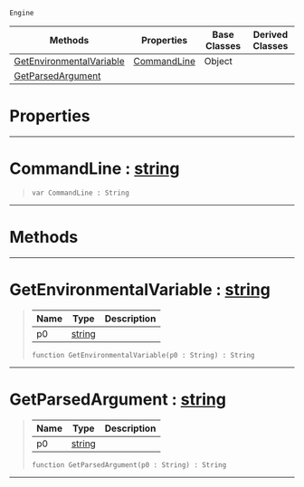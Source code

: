  `Engine`

|Methods|Properties|Base Classes|Derived Classes|
|---|---|---|---|
|[ GetEnvironmentalVariable](https://github.com/zeroengineteam/ZeroDocs/blob/master/code_reference/class_reference/environment.markdown#getenvironmentalvariable)|[ CommandLine](https://github.com/zeroengineteam/ZeroDocs/blob/master/code_reference/class_reference/environment.markdown#commandline-zero-engine)|Object| |
|[ GetParsedArgument](https://github.com/zeroengineteam/ZeroDocs/blob/master/code_reference/class_reference/environment.markdown#getparsedargument-zero-e)| | | |


 #  Properties


---  
 #  CommandLine : [string](https://github.com/zeroengineteam/ZeroDocs/blob/master/code_reference/nada_base_types/string.markdown)

> 
> ``` lang=cpp, name=Nada
> var CommandLine : String


---  
 #  Methods


---  
 #  GetEnvironmentalVariable : [string](https://github.com/zeroengineteam/ZeroDocs/blob/master/code_reference/nada_base_types/string.markdown)

> 
> |Name|Type|Description|
> |---|---|---|
> |p0|[string](https://github.com/zeroengineteam/ZeroDocs/blob/master/code_reference/nada_base_types/string.markdown)| |
> ``` lang=cpp, name=Nada
> function GetEnvironmentalVariable(p0 : String) : String
> ``` 


---  
 #  GetParsedArgument : [string](https://github.com/zeroengineteam/ZeroDocs/blob/master/code_reference/nada_base_types/string.markdown)

> 
> |Name|Type|Description|
> |---|---|---|
> |p0|[string](https://github.com/zeroengineteam/ZeroDocs/blob/master/code_reference/nada_base_types/string.markdown)| |
> ``` lang=cpp, name=Nada
> function GetParsedArgument(p0 : String) : String
> ``` 


---  
 

 